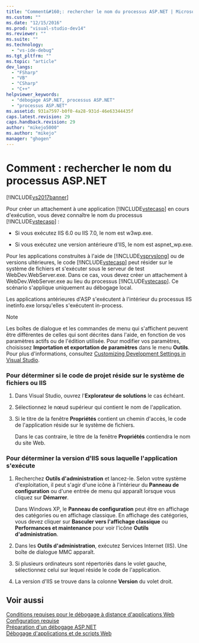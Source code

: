 ```yaml
---
title: "Comment&#160;: rechercher le nom du processus ASP.NET | Microsoft Docs"
ms.custom: ""
ms.date: "12/15/2016"
ms.prod: "visual-studio-dev14"
ms.reviewer: ""
ms.suite: ""
ms.technology: 
  - "vs-ide-debug"
ms.tgt_pltfrm: ""
ms.topic: "article"
dev_langs: 
  - "FSharp"
  - "VB"
  - "CSharp"
  - "C++"
helpviewer_keywords: 
  - "débogage ASP.NET, processus ASP.NET"
  - "processus ASP.NET"
ms.assetid: 931a7597-b0f0-4a28-931d-46e63344435f
caps.latest.revision: 29
caps.handback.revision: 29
author: "mikejo5000"
ms.author: "mikejo"
manager: "ghogen"
---
```

# Comment&#160;: rechercher le nom du processus ASP.NET
[!INCLUDE[vs2017banner](../code-quality/includes/vs2017banner.md)]

Pour créer un attachement à une application [!INCLUDE[vstecasp](../code-quality/includes/vstecasp_md.md)] en cours d'exécution, vous devez connaître le nom du processus [!INCLUDE[vstecasp](../code-quality/includes/vstecasp_md.md)] :  
  
-   Si vous exécutez IIS 6.0 ou IIS 7.0, le nom est w3wp.exe.  
  
-   Si vous exécutez une version antérieure d'IIS, le nom est aspnet\_wp.exe.  
  
 Pour les applications construites à l'aide de [!INCLUDE[vsprvslong](../code-quality/includes/vsprvslong_md.md)] ou de versions ultérieures, le code [!INCLUDE[vstecasp](../code-quality/includes/vstecasp_md.md)] peut résider sur le système de fichiers et s'exécuter sous le serveur de test WebDev.WebServer.exe.  Dans ce cas, vous devez créer un attachement à WebDev.WebServer.exe au lieu du processus [!INCLUDE[vstecasp](../code-quality/includes/vstecasp_md.md)].  Ce scénario s'applique uniquement au débogage local.  
  
 Les applications antérieures d'ASP s'exécutent à l'intérieur du processus IIS inetinfo.exe lorsqu'elles s'exécutent in\-process.  
  
> [!NOTE]
>  Les boîtes de dialogue et les commandes de menu qui s'affichent peuvent être différentes de celles qui sont décrites dans l'aide, en fonction de vos paramètres actifs ou de l'édition utilisée.  Pour modifier vos paramètres, choisissez **Importation et exportation de paramètres** dans le menu **Outils**.  Pour plus d'informations, consultez [Customizing Development Settings in Visual Studio](http://msdn.microsoft.com/fr-fr/22c4debb-4e31-47a8-8f19-16f328d7dcd3).  
  
### Pour déterminer si le code de projet réside sur le système de fichiers ou IIS  
  
1.  Dans Visual Studio, ouvrez l'**Explorateur de solutions** le cas échéant.  
  
2.  Sélectionnez le nœud supérieur qui contient le nom de l'application.  
  
3.  Si le titre de la fenêtre **Propriétés** contient un chemin d'accès, le code de l'application réside sur le système de fichiers.  
  
     Dans le cas contraire, le titre de la fenêtre **Propriétés** contiendra le nom du site Web.  
  
### Pour déterminer la version d'IIS sous laquelle l'application s'exécute  
  
1.  Recherchez **Outils d'administration** et lancez\-le.  Selon votre système d'exploitation, il peut s'agir d'une icône à l'intérieur du **Panneau de configuration** ou d'une entrée de menu qui apparaît lorsque vous cliquez sur **Démarrer**.  
  
     Dans Windows XP, le **Panneau de configuration** peut être en affichage des catégories ou en affichage classique.  En affichage des catégories, vous devez cliquer sur **Basculer vers l'affichage classique** ou **Performances et maintenance** pour voir l'icône **Outils d'administration**.  
  
2.  Dans les **Outils d'administration**, exécutez Services Internet \(IIS\).  Une boîte de dialogue MMC apparaît.  
  
3.  Si plusieurs ordinateurs sont répertoriés dans le volet gauche, sélectionnez celui sur lequel réside le code de l'application.  
  
4.  La version d'IIS se trouve dans la colonne **Version** du volet droit.  
  
## Voir aussi  
 [Conditions requises pour le débogage à distance d'applications Web](../debugger/prerequistes-for-remote-debugging-web-applications.md)   
 [Configuration requise](../debugger/aspnet-debugging-system-requirements.md)   
 [Préparation d'un débogage ASP.NET](../debugger/preparing-to-debug-aspnet.md)   
 [Débogage d'applications et de scripts Web](../debugger/debugging-web-applications-and-script.md)